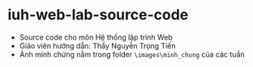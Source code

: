 # iuh-web-lab-source-code

- Source code cho môn Hệ thống lập trình Web
- Giáo viên hướng dẫn: Thầy Nguyễn Trọng Tiến
- Ảnh minh chứng nằm trong folder `\images\minh_chung` của các tuần
